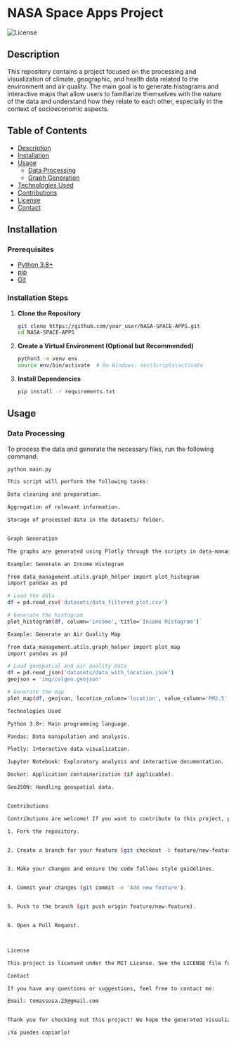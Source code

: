 # NASA Space Apps Project

![License](https://img.shields.io/badge/license-MIT-blue.svg)

## Description

This repository contains a project focused on the processing and visualization of climate, geographic, and health data related to the environment and air quality. The main goal is to generate histograms and interactive maps that allow users to familiarize themselves with the nature of the data and understand how they relate to each other, especially in the context of socioeconomic aspects.

## Table of Contents

- [Description](#description)
- [Installation](#installation)
- [Usage](#usage)
  - [Data Processing](#data-processing)
  - [Graph Generation](#graph-generation)
- [Technologies Used](#technologies-used)
- [Contributions](#contributions)
- [License](#license)
- [Contact](#contact)

## Installation

### Prerequisites

- [Python 3.8+](https://www.python.org/downloads/)
- [pip](https://pip.pypa.io/en/stable/installation/)
- [Git](https://git-scm.com/downloads)

### Installation Steps

1. **Clone the Repository**

    ```bash
    git clone https://github.com/your_user/NASA-SPACE-APPS.git
    cd NASA-SPACE-APPS
    ```

2. **Create a Virtual Environment (Optional but Recommended)**

    ```bash
    python3 -m venv env
    source env/bin/activate  # On Windows: env\Scripts\activate
    ```

3. **Install Dependencies**

    ```bash
    pip install -r requirements.txt
    ```

## Usage

### Data Processing

To process the data and generate the necessary files, run the following command:

```bash
python main.py

This script will perform the following tasks:

Data cleaning and preparation.

Aggregation of relevant information.

Storage of processed data in the datasets/ folder.


Graph Generation

The graphs are generated using Plotly through the scripts in data-management/utils/. Below are some examples of how to create histograms and interactive maps.

Example: Generate an Income Histogram

from data_management.utils.graph_helper import plot_histogram
import pandas as pd

# Load the data
df = pd.read_csv('datasets/data_filtered_plot.csv')

# Generate the histogram
plot_histogram(df, column='income', title='Income Histogram')

Example: Generate an Air Quality Map

from data_management.utils.graph_helper import plot_map
import pandas as pd

# Load geospatial and air quality data
df = pd.read_json('datasets/data_with_location.json')
geojson = 'img/colgeo.geojson'

# Generate the map
plot_map(df, geojson, location_column='location', value_column='PM2.5', title='PM2.5 Air Quality Map')

Technologies Used

Python 3.8+: Main programming language.

Pandas: Data manipulation and analysis.

Plotly: Interactive data visualization.

Jupyter Notebook: Exploratory analysis and interactive documentation.

Docker: Application containerization (if applicable).

GeoJSON: Handling geospatial data.


Contributions

Contributions are welcome! If you want to contribute to this project, please follow these steps:

1. Fork the repository.


2. Create a branch for your feature (git checkout -b feature/new-feature).


3. Make your changes and ensure the code follows style guidelines.


4. Commit your changes (git commit -m 'Add new feature').


5. Push to the branch (git push origin feature/new-feature).


6. Open a Pull Request.



License

This project is licensed under the MIT License. See the LICENSE file for more details.

Contact

If you have any questions or suggestions, feel free to contact me:

Email: tomassosa.23@gmail.com


Thank you for checking out this project! We hope the generated visualizations help you better understand the relationship between climate, geographic, health, and socioeconomic factors.

¡Ya puedes copiarlo!

